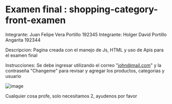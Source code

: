 # Examen final : shopping-category-front-examen
Integrante: Juan Felipe Vera Portillo 192345
Integrante: Holger David Portillo Angarita 192344

Descripcion:
Pagina creada con el manejo de Js, HTML y uso de Apis para el examen final

Instrucciones:
Se debe ingresar utilizando el correo "john@mail.com" y la contraseña "Changeme" para revisar y agregar los productos, categorias y usuario

![image](https://github.com/user-attachments/assets/91e3310d-e72c-468a-9e33-6038d458fcb7)

Cualquier cosa profe, solo necesitamos 2, ayudenos por favor 
